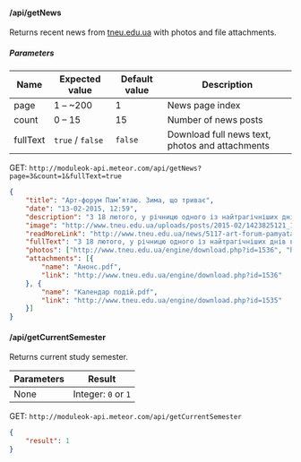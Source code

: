 #### /api/getNews

Returns recent news from [tneu.edu.ua](http://tneu.edu.ua) with photos and file attachments.

##### Parameters 
| Name       | Expected value   | Default value | Description                                     |
| -----------|------------------|---------------|-------------------------------------------------|
| page       | 1 – ~200         | 1             | News page index                                 |
| count      | 0 – 15           | 15            | Number of news posts                            |
| fullText   | `true` / `false` | `false`       | Download full news text, photos and attachments |

GET: `http://moduleok-api.meteor.com/api/getNews?page=3&count=1&fullText=true`

```json
{
    "title": "Арт-форум Пам’ятаю. Зима, що триває",
    "date": "13-02-2015, 12:59",
    "description": "З 18 лютого, у річницю одного із найтрагічніших днів в історії незалежності України, за ініціативи Дому освіти та культури «Майстер Клас» розпочнеться арт-форум «Пам’ятаю. Зима, що триває».",
    "image": "http://www.tneu.edu.ua/uploads/posts/2015-02/1423825121_1423480538_1495324_1056750557684042_1214902483212866146_o.jpg",
    "readMoreLink": "http://www.tneu.edu.ua/news/5117-art-forum-pamyatayu-zima-scho-trivaye.html",
    "fullText": "З 18 лютого, у річницю одного із найтрагічніших днів в історії незалежності України, за ініціативи Дому освіти та культури «Майстер Клас» розпочнеться арт-форум «Пам’ятаю. Зима, що триває». Проект присвячений революції Гідності й Героям Небесної сотні, але не обмежується подіями минулої зими. На Майдані розпочалася наша боротьба за свободу визначати власне майбутнє, за оновлення України. І вона триває досі.\\nАрт-форум «Пам’ятаю…» продовжує ідею першого проекту «Форум Громади Києва». Це міждисциплінарна мистецько-дискусійна платформа, мета якої об’єднати небайдужих людей навколо спільної пам’яті про Майдан і бачення майбутнього України.\\nПроект має благодійну ціль – зібрати кошти на евакуацію мирного населення і дітей із зони бойових дій.\\nЗахід складається із музичної, виставкової, лекційно-дискусійної, театральної, дитячої програм і кінопоказів.",
    "photos": ["http://www.tneu.edu.ua/engine/download.php?id=1536", "http://www.tneu.edu.ua/engine/download.php?id=1535"],
    "attachments": [{
        "name": "Анонс.pdf",
        "link": "http://www.tneu.edu.ua/engine/download.php?id=1536"
    }, {
        "name": "Календар подій.pdf",
        "link": "http://www.tneu.edu.ua/engine/download.php?id=1535"
    }]
}
```

#### /api/getCurrentSemester

Returns current study semester. 

| Parameters | Result              |
| -----------|---------------------|
| None       | Integer: `0` or `1` |

GET: `http://moduleok-api.meteor.com/api/getCurrentSemester`

```json
{
    "result": 1
}
```
